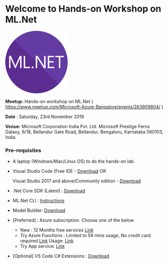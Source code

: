 # Welcome to Hands-on Workshop on ML.Net

![ML.Net](.\assets\ML_Net_logo.png)



**Meetup:** Hands-on workshop on ML.Net ( https://www.meetup.com/Microsoft-Azure-Bangalore/events/263909804/ )

**Date** : Saturday, 23rd November 2019            

**Venue**:  Microsoft Corporation India Pvt. Ltd.
Microsoft Prestige Ferns Galaxy, 6/18, Bellandur Gate Road, Bellandur, Bengaluru, Karnataka 560103, India 

### Pre-requisites

- A laptop (Windows/Mac/Linux OS) to do the hands-on lab. 

- Visual Studio Code (Free IDE - [Download](https://code.visualstudio.com/download) OR

  Visual Studio 2017 and above(Community edition - [Download](https://visualstudio.microsoft.com/)

- .Net Core SDK (Latest) : [Download](https://dotnet.microsoft.com/download)

- ML.Net CLI : [Instructions](https://docs.microsoft.com/en-us/dotnet/machine-learning/how-to-guides/install-ml-net-cli)

- Model Builder: [Download](https://marketplace.visualstudio.com/items?itemName=MLNET.07)

- [Preferred] : Azure subscription. Choose one of the below

  - New : 12 Months free services [Link](https://azure.microsoft.com/en-in/free/)
  - Try Azure Functions : Limited to 59 mins usage, No credit card required [Link](https://tryfunctions.com/ng-min/try?trial=true) Usage: [Link](https://theflyingmaverick.com/2018/02/07/try-azure-functions-for-free/)
  - Try App service: [Link](https://tryappservice.azure.com/)

- [Optional] VS Code C# Extensions : [Download](https://marketplace.visualstudio.com/items?itemName=jchannon.csharpextensions)

